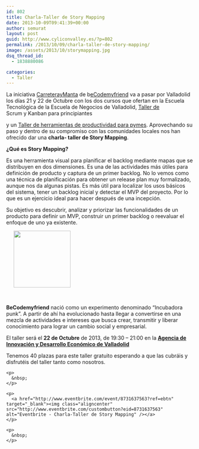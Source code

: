 ```yaml
---
id: 802
title: Charla-Taller de Story Mapping
date: 2013-10-09T09:41:39+00:00
author: semurat
layout: post
guid: http://www.cyliconvalley.es/?p=802
permalink: /2013/10/09/charla-taller-de-story-mapping/
image: /assets/2013/10/storymapping.jpg
dsq_thread_id:
  - 1838880086

categories:
  - Taller
---
```

La iniciativa <a title="Carretera y manta" href="http://carreteraymanta.becodemyfriend.com/" target="_blank">CarreterayManta</a> de b<a title="beCodemyfriend" href="http://www.becodemyfriend.com/" target="_blank">eCodemyfriend</a> va a pasar por Valladolid los días 21 y 22 de Octubre con los dos cursos que ofertan en la Escuela Tecnológica de la Escuela de Negocios de Valladolid, <a title="Taller de Scrum y Kanban" href="http://kcy.me/sxqh" target="_blank">Taller de<br /> </a> Scrum y Kanban para principiantes

y un <a title="Taller de herramientas de productividad para pymes" href="http://kcy.me/sxta" target="_blank">Taller de herramientas de productividad para pymes</a>. Aprovechando su paso y dentro de su compromiso con las comunidades locales nos han ofrecido dar una **charla- taller de Story Mapping**.

**¿Qué es Story Mapping?**

Es una herramienta visual para planificar el backlog mediante mapas que se distribuyen en dos dimensiones. Es una de las actividades más útiles para definición de producto y captura de un primer backlog. No lo vemos como una técnica de planificación para obtener un release plan muy formalizado, aunque nos da algunas pistas. Es más útil para localizar los usos básicos del sistema, tener un backlog inicial y detectar el MVP del proyecto. Por lo que es un ejercicio ideal para hacer después de una incepción.

Su objetivo es descubrir, analizar y priorizar las funcionalidades de un producto para definir un MVP, construir un primer backlog o reevaluar el enfoque de uno ya existente.

<img class="alignleft" style="margin-left: 20px; margin-right: 20px;" title="beCodemyfriend" src="http://carreteraymanta.becodemyfriend.com/style/images/logo.png" alt="" width="153" height="153" />

&nbsp;

**BeCodemyfriend** nació como un experimento denominado &#8220;Incubadora punk&#8221;. A partir de ahí ha evolucionado hasta llegar a convertirse en una mezcla de actividades e intereses que busca crear, transmitir y liberar conocimiento para lograr un cambio social y empresarial.

<div>
</div>

<div>
</div>

<div>
</div>

<div>
</div>

<div>
</div>

<div>
</div>

<div>
</div>

<div>
</div>

<div>
  <div>
    El taller será el <strong>22 de Octubre</strong> de 2013, de 19:30 – 21:00 en la <a href="http://www.valladolidadelante.es/lang/agencia/?refbol=agencia&refsec=agencia_donde-estamos"><strong>Agencia de Innovación y Desarrollo Económico de Valladolid</strong></a>
  </div>
  
  <div>
    <p>
      Tenemos 40 plazas para este taller gratuito esperando a que las cubráis y disfrutéis del taller tanto como nosotros.
    </p>
    
    <p>
      &nbsp;
    </p>
    
    <p>
      <a href="http://www.eventbrite.com/event/8731637563?ref=ebtn" target="_blank"><img class="aligncenter" src="http://www.eventbrite.com/custombutton?eid=8731637563" alt="Eventbrite - Charla-Taller de Story Mapping" /></a>
    </p>
    
    <p>
      &nbsp;
    </p>
  </div>
</div>
